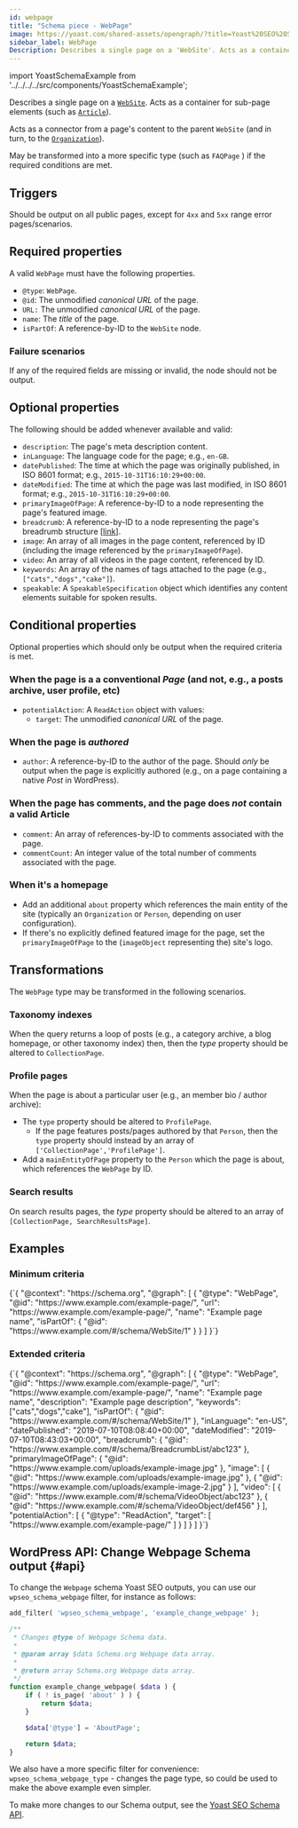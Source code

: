 ```yaml
---
id: webpage
title: "Schema piece - WebPage"
image: https://yoast.com/shared-assets/opengraph/?title=Yoast%20SEO%20Schema%20piece:%20WebPage
sidebar_label: WebPage
Description: Describes a single page on a 'WebSite'. Acts as a container for sub-page elements (such as 'Article').
---
```

import YoastSchemaExample from '../../../../src/components/YoastSchemaExample';

Describes a single page on a [`WebSite`](website.md). Acts as a container for sub-page elements (such as [`Article`](article.md)).

Acts as a connector from a page's content to the parent `WebSite` (and in turn, to the [`Organization`](organization.md)).

May be transformed into a more specific type (such as `FAQPage` ) if the required conditions are met.

## Triggers
Should be output on all public pages, except for `4xx` and `5xx` range error pages/scenarios.

## Required properties
A valid `WebPage` must have the following properties.

* `@type`: `WebPage`.
* `@id`: The unmodified *canonical URL* of the page.
* `URL:` The unmodified *canonical URL* of the page.
* `name`: The *title* of the page.
* `isPartOf`: A reference-by-ID to the `WebSite` node.

### Failure scenarios
If any of the required fields are missing or invalid, the node should not be output.

## Optional properties
The following should be added whenever available and valid:

* `description`: The page's meta description content.
* `inLanguage`: The language code for the page; e.g., `en-GB`.
* `datePublished`: The time at which the page was originally published, in ISO 8601 format; e.g., `2015-10-31T16:10:29+00:00`.
* `dateModified`: The time at which the page was last modified, in ISO 8601 format; e.g., `2015-10-31T16:10:29+00:00`.
* `primaryImageOfPage`: A reference-by-ID to a node representing the page's featured image.
* `breadcrumb`: A reference-by-ID to a node representing the page's breadrumb structure [[link](https://developer.yoast.com/features/schema/pieces/breadcrumb/)].
* `image`: An array of all images in the page content, referenced by ID (including the image referenced by the `primaryImageOfPage`).
* `video`: An array of all videos in the page content, referenced by ID.
* `keywords`: An array of the names of tags attached to the page (e.g., `["cats","dogs","cake"]`).
* `speakable`: A `SpeakableSpecification` object which identifies any content elements suitable for spoken results.

## Conditional properties
Optional properties which should only be output when the required criteria is met.

### When the page is a a conventional *Page* (and not, e.g., a posts archive, user profile, etc)
* `potentialAction`: A `ReadAction` object with values:
  * `target`: The unmodified *canonical URL* of the page.

### When the page is *authored*
* `author`: A reference-by-ID to the author of the page. Should *only* be output when the page is explicitly authored (e.g., on a page containing a native *Post* in WordPress).

### When the page has comments, and the page does *not* contain a valid Article
* `comment`: An array of references-by-ID to comments associated with the page.
* `commentCount`: An integer value of the total number of comments associated with the page.

### When it's a homepage
* Add an additional `about` property which references the main entity of the site (typically an `Organization` or `Person`, depending on user configuration).
* If there's no explicitly defined featured image for the page, set the `primaryImageOfPage` to the (`imageObject` representing the) site's logo.

## Transformations
The `WebPage` type may be transformed in the following scenarios.

### Taxonomy indexes
When the query returns a loop of posts (e.g., a category archive, a blog homepage, or other taxonomy index) then, then the *type* property should be altered to `CollectionPage`.

### Profile pages
When the page is about a particular user (e.g., an member bio / author archive):

* The `type` property should be altered to `ProfilePage`.
  * If the page features posts/pages authored by that `Person`, then the `type` property should instead by an array of `['CollectionPage','ProfilePage']`.
* Add a `mainEntityOfPage` property to the `Person` which the page is about, which references the `WebPage` by ID.

### Search results
On search results pages, the *type* property should be altered to an array of `[CollectionPage, SearchResultsPage]`.

## Examples

### Minimum criteria

<YoastSchemaExample>
{`{
      "@context": "https://schema.org",
      "@graph": [
          {
              "@type": "WebPage",
              "@id": "https://www.example.com/example-page/",
              "url": "https://www.example.com/example-page/",
              "name": "Example page name",
              "isPartOf": {
                  "@id": "https://www.example.com/#/schema/WebSite/1"
              }
          }
      ]
  }`}
</YoastSchemaExample>

### Extended criteria

<YoastSchemaExample>
{`{
      "@context": "https://schema.org",
      "@graph": [
          {
              "@type": "WebPage",
              "@id": "https://www.example.com/example-page/",
              "url": "https://www.example.com/example-page/",
              "name": "Example page name",
              "description": "Example page description",
              "keywords": ["cats","dogs","cake"],
              "isPartOf": {
                  "@id": "https://www.example.com/#/schema/WebSite/1"
              },
              "inLanguage": "en-US",
              "datePublished": "2019-07-10T08:08:40+00:00",
              "dateModified": "2019-07-10T08:43:03+00:00",
              "breadcrumb": {
                  "@id": "https://www.example.com/#/schema/BreadcrumbList/abc123"
              },
              "primaryImageOfPage": {
                  "@id": "https://www.example.com/uploads/example-image.jpg"
              },
              "image": [
                  {
                      "@id": "https://www.example.com/uploads/example-image.jpg"
                  },
                  {
                      "@id": "https://www.example.com/uploads/example-image-2.jpg"
                  }
              ],
              "video": [
                  {
                      "@id": "https://www.example.com/#/schema/VideoObject/abc123"
                  },
                  {
                      "@id": "https://www.example.com/#/schema/VideoObject/def456"
                  }
              ],
              "potentialAction": [
                  {
                      "@type": "ReadAction",
                      "target": [ "https://www.example.com/example-page/" ]
                  }
              ]
          }
      ]
  }`}
</YoastSchemaExample>

## WordPress API: Change Webpage Schema output {#api}

To change the `Webpage` schema Yoast SEO outputs, you can use our `wpseo_schema_webpage` filter, for instance as follows:

```php
add_filter( 'wpseo_schema_webpage', 'example_change_webpage' );

/**
 * Changes @type of Webpage Schema data.
 *
 * @param array $data Schema.org Webpage data array.
 *
 * @return array Schema.org Webpage data array.
 */
function example_change_webpage( $data ) {
    if ( ! is_page( 'about' ) ) {
        return $data;
    }

    $data['@type'] = 'AboutPage';

    return $data;
}
```

We also have a more specific filter for convenience: `wpseo_schema_webpage_type` - changes the page type, so could be used to make the above example even simpler.

To make more changes to our Schema output, see the [Yoast SEO Schema API](../api.md).
